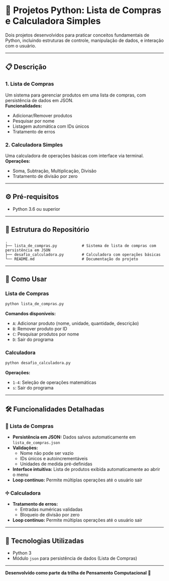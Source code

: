 # 🐍 Projetos Python: Lista de Compras e Calculadora Simples

Dois projetos desenvolvidos para praticar conceitos fundamentais de Python, incluindo estruturas de controle, manipulação de dados, e interação com o usuário.

---

## 📋 Descrição

### 1. **Lista de Compras**
Um sistema para gerenciar produtos em uma lista de compras, com persistência de dados em JSON.  
**Funcionalidades:**
- Adicionar/Remover produtos
- Pesquisar por nome
- Listagem automática com IDs únicos
- Tratamento de erros

### 2. **Calculadora Simples**
Uma calculadora de operações básicas com interface via terminal.  
**Operações:**
- Soma, Subtração, Multiplicação, Divisão
- Tratamento de divisão por zero

---

## ⚙️ Pré-requisitos
- Python 3.6 ou superior

---

## 📂 Estrutura do Repositório
```
.
├── lista_de_compras.py           # Sistema de lista de compras com persistência em JSON
├── desafio_calculadora.py        # Calculadora com operações básicas
└── README.md                     # Documentação do projeto
```

---

## 🚀 Como Usar

### Lista de Compras
```bash
python lista_de_compras.py
```
**Comandos disponíveis:**  
- `A`: Adicionar produto (nome, unidade, quantidade, descrição)
- `B`: Remover produto por ID
- `C`: Pesquisar produtos por nome
- `D`: Sair do programa

### Calculadora
```bash
python desafio_calculadora.py
```
**Operações:**  
- `1-4`: Seleção de operações matemáticas
- `s`: Sair do programa

---

## 🛠️ Funcionalidades Detalhadas

### 🛒 Lista de Compras
- **Persistência em JSON:** Dados salvos automaticamente em `lista_de_compras.json`
- **Validações:**  
  - Nome não pode ser vazio
  - IDs únicos e autoincrementáveis
  - Unidades de medida pré-definidas
- **Interface intuitiva:** Lista de produtos exibida automaticamente ao abrir o menu
- **Loop contínuo:** Permite múltiplas operações até o usuário sair

### ➗ Calculadora
- **Tratamento de erros:**  
  - Entradas numéricas validadas
  - Bloqueio de divisão por zero
- **Loop contínuo:** Permite múltiplas operações até o usuário sair

---

## 🧰 Tecnologias Utilizadas
- Python 3
- Módulo `json` para persistência de dados (Lista de Compras)

---
**Desenvolvido como parte da trilha de Pensamento Computacional** 🚀
```
